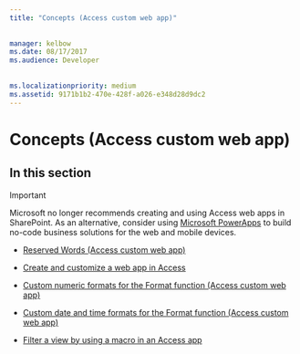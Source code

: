 ```yaml
---
title: "Concepts (Access custom web app)"
  
  
manager: kelbow
ms.date: 08/17/2017
ms.audience: Developer
 
  
ms.localizationpriority: medium
ms.assetid: 9171b1b2-470e-428f-a026-e348d28d9dc2
---
```


# Concepts (Access custom web app)

## In this section

> [!IMPORTANT]
> Microsoft no longer recommends creating and using Access web apps in SharePoint. As an alternative, consider using [Microsoft PowerApps](https://powerapps.microsoft.com/) to build no-code business solutions for the web and mobile devices. 
  
- [Reserved Words (Access custom web app)](reserved-words-access-custom-web-app.md)
    
- [Create and customize a web app in Access](how-to-create-and-customize-a-web-app-in-access.md)
    
- [Custom numeric formats for the Format function (Access custom web app)](custom-numeric-formats-for-the-format-function-access-custom-web-app.md)
    
- [Custom date and time formats for the Format function (Access custom web app)](custom-date-and-time-formats-for-the-format-function-access-custom-web-app.md)
    
- [Filter a view by using a macro in an Access app](how-to-filter-a-view-by-using-a-macro-in-an-access-app.md)
    

